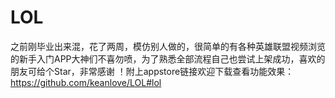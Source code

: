 # LOL
之前刚毕业出来混，花了两周，模仿别人做的，很简单的有各种英雄联盟视频浏览的新手入门APP大神们不喜勿喷，为了熟悉全部流程自己也尝试上架成功，喜欢的朋友可给个Star，非常感谢 ！附上appstore链接欢迎下载查看功能效果：https://github.com/keanlove/LOL#lol
